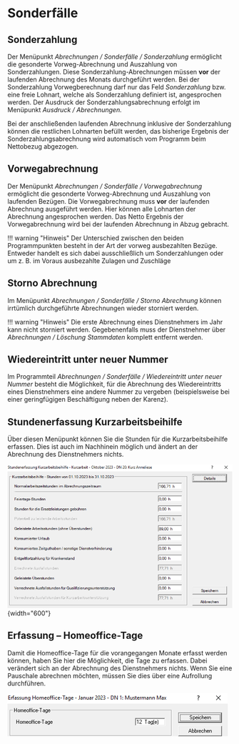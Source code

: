 # Sonderfälle

## Sonderzahlung

Der Menüpunkt *Abrechnungen / Sonderfälle / Sonderzahlung* ermöglicht die gesonderte Vorweg-Abrechnung und Auszahlung von Sonderzahlungen. Diese Sonderzahlung-Abrechnungen müssen **vor** der laufenden Abrechnung des Monats durchgeführt werden. Bei der Sonderzahlung Vorwegberechnung darf nur das Feld *Sonderzahlung* bzw. eine freie Lohnart, welche als Sonderzahlung definiert ist, angesprochen werden. Der Ausdruck der Sonderzahlungsabrechnung erfolgt im Menüpunkt *Ausdruck / Abrechnungen.*

Bei der anschließenden laufenden Abrechnung inklusive der Sonderzahlung können die restlichen Lohnarten befüllt werden, das bisherige Ergebnis der Sonderzahlungsabrechnung wird automatisch vom Programm beim Nettobezug abgezogen.

## Vorwegabrechnung

Der Menüpunkt *Abrechnungen / Sonderfälle / Vorwegabrechnung* ermöglicht die gesonderte Vorweg-Abrechnung und Auszahlung von laufenden Bezügen. Die Vorwegabrechnung muss **vor** der laufenden Abrechnung ausgeführt werden. Hier können alle Lohnarten der Abrechnung angesprochen werden. Das Netto Ergebnis der Vorwegabrechnung wird bei der laufenden Abrechnung in Abzug gebracht.

!!! warning "Hinweis"
    Der Unterschied zwischen den beiden Programmpunkten besteht in der Art der vorweg ausbezahlten Bezüge. Entweder handelt es sich dabei ausschließlich um Sonderzahlungen oder um z. B. im Voraus ausbezahlte Zulagen und Zuschläge

## Storno Abrechnung

Im Menüpunkt *Abrechnungen / Sonderfälle / Storno Abrechnung* können irrtümlich durchgeführte Abrechnungen wieder storniert werden.

!!! warning "Hinweis"
    Die erste Abrechnung eines Dienstnehmers im Jahr kann nicht storniert werden. Gegebenenfalls muss der Dienstnehmer über *Abrechnungen / Löschung Stammdaten* komplett entfernt werden.

## Wiedereintritt unter neuer Nummer

Im Programmteil *Abrechnungen / Sonderfälle / Wiedereintritt unter neuer Nummer* besteht die Möglichkeit, für die Abrechnung des Wiedereintritts eines Dienstnehmers eine andere Nummer zu vergeben (beispielsweise bei einer geringfügigen Beschäftigung neben der Karenz).

## Stundenerfassung Kurzarbeitsbeihilfe

Über diesen Menüpunkt können Sie die Stunden für die Kurzarbeitsbeihilfe erfassen. Dies ist auch im Nachhinein möglich und ändert an der Abrechnung des Dienstnehmers nichts.

![Image](<img/image41.png>){width="600"}

## Erfassung – Homeoffice-Tage

Damit die Homeoffice-Tage für die vorangegangen Monate erfasst werden können, haben Sie hier die Möglichkeit, die Tage zu erfassen. Dabei verändert sich an der Abrechnung des Dienstnehmers nichts. Wenn Sie eine Pauschale abrechnen möchten, müssen Sie dies über eine Aufrollung durchführen.

![Image](<img/image42.png>)